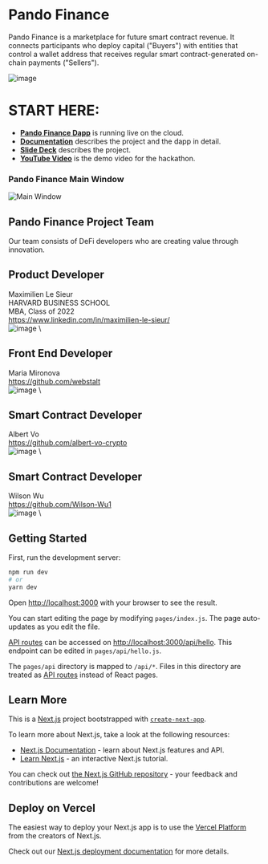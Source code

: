 # Pando Finance
Pando Finance is a marketplace for future smart contract revenue.
It connects participants who deploy capital ("Buyers") with entities that control a wallet address that receives regular smart contract-generated on-chain payments ("Sellers").

![image](https://user-images.githubusercontent.com/100101844/170694279-e2886d3f-51c1-4dc8-be6f-c67103cdeb3f.png)

# START HERE:
- [**Pando Finance Dapp**](https://6290e83a493a2500562b0906--subtle-granita-1e79e7.netlify.app/pando/) is running live on the cloud.
- [**Documentation**](./doc/Documentation.md) describes the project and the dapp in detail.
- [**Slide Deck**](./doc/pdf/) describes the project.
- [**YouTube Video**]() is the demo video for the hackathon.

### Pando Finance Main Window

![Main Window]()

## Pando Finance Project Team
Our team consists of DeFi developers who are creating value through innovation.

## Product Developer
Maximilien Le Sieur \
HARVARD BUSINESS SCHOOL \
MBA, Class of 2022 \
https://www.linkedin.com/in/maximilien-le-sieur/ \
![image](https://user-images.githubusercontent.com/100101844/170694637-4279e0ff-703e-49d5-89e1-1e832e46937d.png) \

## Front End Developer
Maria Mironova \
https://github.com/webstalt \
![image](https://user-images.githubusercontent.com/100101844/170693076-c163a04f-fec2-4bbb-be1a-a9f90e55aec7.png) \

## Smart Contract Developer
Albert Vo \
https://github.com/albert-vo-crypto \
![image](https://user-images.githubusercontent.com/100101844/170693383-f8e31532-9c25-46bb-8240-77f9b037b453.png) \

## Smart Contract Developer
Wilson Wu \
https://github.com/Wilson-Wu1 \
![image](https://user-images.githubusercontent.com/100101844/170693408-aa396f35-189a-4152-981d-0e0b25684804.png) \


## Getting Started

First, run the development server:

```bash
npm run dev
# or
yarn dev
```

Open [http://localhost:3000](http://localhost:3000) with your browser to see the result.

You can start editing the page by modifying `pages/index.js`. The page auto-updates as you edit the file.

[API routes](https://nextjs.org/docs/api-routes/introduction) can be accessed on [http://localhost:3000/api/hello](http://localhost:3000/api/hello). This endpoint can be edited in `pages/api/hello.js`.

The `pages/api` directory is mapped to `/api/*`. Files in this directory are treated as [API routes](https://nextjs.org/docs/api-routes/introduction) instead of React pages.

## Learn More
This is a [Next.js](https://nextjs.org/) project bootstrapped with [`create-next-app`](https://github.com/vercel/next.js/tree/canary/packages/create-next-app).

To learn more about Next.js, take a look at the following resources:

- [Next.js Documentation](https://nextjs.org/docs) - learn about Next.js features and API.
- [Learn Next.js](https://nextjs.org/learn) - an interactive Next.js tutorial.

You can check out [the Next.js GitHub repository](https://github.com/vercel/next.js/) - your feedback and contributions are welcome!

## Deploy on Vercel

The easiest way to deploy your Next.js app is to use the [Vercel Platform](https://vercel.com/new?utm_medium=default-template&filter=next.js&utm_source=create-next-app&utm_campaign=create-next-app-readme) from the creators of Next.js.

Check out our [Next.js deployment documentation](https://nextjs.org/docs/deployment) for more details.
